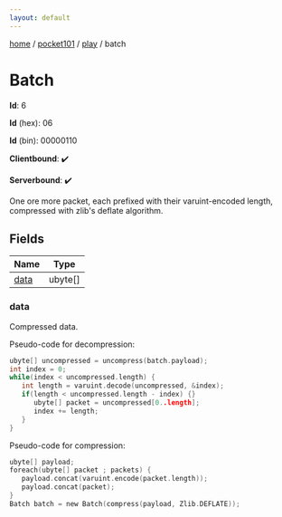 ```yaml
---
layout: default
---
```


[home](/)  /  [pocket101](/protocol/pocket101)  /  [play](/protocol/pocket101/play)  /  batch

# Batch

**Id**: 6

**Id** (hex): 06

**Id** (bin): 00000110

**Clientbound**: ✔️

**Serverbound**: ✔️

One ore more packet, each prefixed with their varuint-encoded length, compressed with zlib's deflate algorithm.

## Fields

Name | Type
---|---
[data](#data) | ubyte[]

### data

Compressed data.

Pseudo-code for decompression:
```c
ubyte[] uncompressed = uncompress(batch.payload);
int index = 0;
while(index < uncompressed.length) {
   int length = varuint.decode(uncompressed, &index);
   if(length < uncompressed.length - index) {}
      ubyte[] packet = uncompressed[0..length];
      index += length;
   }
}
```

Pseudo-code for compression:
```c
ubyte[] payload;
foreach(ubyte[] packet ; packets) {
   payload.concat(varuint.encode(packet.length));
   payload.concat(packet);
}
Batch batch = new Batch(compress(payload, Zlib.DEFLATE));
```
